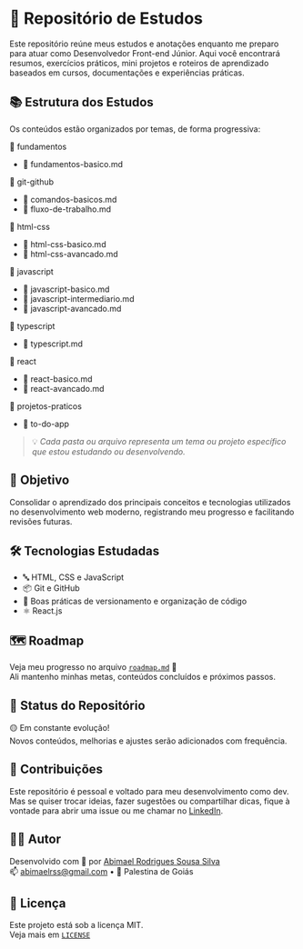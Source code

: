 # 🧠 Repositório de Estudos

Este repositório reúne meus estudos e anotações enquanto me preparo para atuar como Desenvolvedor Front-end Júnior. Aqui você encontrará resumos, exercícios práticos, mini projetos e roteiros de aprendizado baseados em cursos, documentações e experiências práticas.

## 📚 Estrutura dos Estudos

Os conteúdos estão organizados por temas, de forma progressiva:

📁 fundamentos
- 📄 fundamentos-basico.md

📁 git-github
- 📄 comandos-basicos.md
- 📄 fluxo-de-trabalho.md

📁 html-css
- 📄 html-css-basico.md
- 📄 html-css-avancado.md

📁 javascript
- 📄 javascript-basico.md
- 📄 javascript-intermediario.md
- 📄 javascript-avancado.md

📁 typescript
- 📄 typescript.md

📁 react
- 📄 react-basico.md
- 📄 react-avancado.md

📁 projetos-praticos
- 📁 to-do-app


> 💡 *Cada pasta ou arquivo representa um tema ou projeto específico que estou estudando ou desenvolvendo.*

## 🚀 Objetivo

Consolidar o aprendizado dos principais conceitos e tecnologias utilizados no desenvolvimento web moderno, registrando meu progresso e facilitando revisões futuras.

## 🛠️ Tecnologias Estudadas

- 🔤 HTML, CSS e JavaScript
- 📦 Git e GitHub
- 🧠 Boas práticas de versionamento e organização de código
- ⚛️ React.js

## 🗺️ Roadmap

Veja meu progresso no arquivo [`roadmap.md`](./roadmap.md) 📌  
Ali mantenho minhas metas, conteúdos concluídos e próximos passos.

## 📌 Status do Repositório

🟡 Em constante evolução!  
Novos conteúdos, melhorias e ajustes serão adicionados com frequência.

## 🤝 Contribuições

Este repositório é pessoal e voltado para meu desenvolvimento como dev. Mas se quiser trocar ideias, fazer sugestões ou compartilhar dicas, fique à vontade para abrir uma issue ou me chamar no [LinkedIn](https://www.linkedin.com/in/abimaelrss).

## 🧑‍💻 Autor

Desenvolvido com 💙 por [Abimael Rodrigues Sousa Silva](https://github.com/abimaelrss)  
📫 abimaelrss@gmail.com • 📍 Palestina de Goiás

## 📃 Licença

Este projeto está sob a licença MIT.  
Veja mais em [`LICENSE`](./LICENSE)
